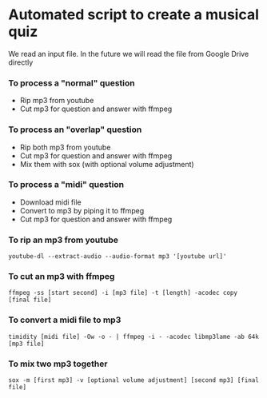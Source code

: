 # Automated script to create a musical quiz

We read an input file. In the future we will read the file from Google Drive directly

### To process a "normal" question

- Rip mp3 from youtube
- Cut mp3 for question and answer with ffmpeg

### To process an "overlap" question

- Rip both mp3 from youtube
- Cut mp3 for question and answer with ffmpeg
- Mix them with sox (with optional volume adjustment)

### To process a "midi" question

- Download midi file
- Convert to mp3 by piping it to ffmpeg
- Cut mp3 for question and answer with ffmpeg

### To rip an mp3 from youtube
```
youtube-dl --extract-audio --audio-format mp3 '[youtube url]'
```
### To cut an mp3 with ffmpeg
```
ffmpeg -ss [start second] -i [mp3 file] -t [length] -acodec copy [final file]
```

### To convert a midi file to mp3
```
timidity [midi file] -Ow -o - | ffmpeg -i - -acodec libmp3lame -ab 64k [mp3 file]
```

### To mix two mp3 together
```
sox -m [first mp3] -v [optional volume adjustment] [second mp3] [final file]
```


